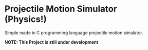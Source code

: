 # Projectile Motion Simulator (Physics!)

Simple made in C programming language projectile motion simulator.

__NOTE: This Project is still under development__
